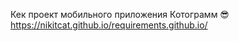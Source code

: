 Кек проект мобильного приложения Котограмм :sunglasses:
https://nikitcat.github.io/requirements.github.io/
